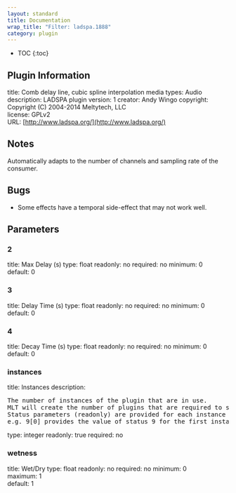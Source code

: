 ```yaml
---
layout: standard
title: Documentation
wrap_title: "Filter: ladspa.1888"
category: plugin
---
```

* TOC
{:toc}

## Plugin Information

title: Comb delay line, cubic spline interpolation
media types:
Audio  
description: LADSPA plugin
version: 1
creator: Andy Wingo <wingo at pobox dot com>
copyright: Copyright (C) 2004-2014 Meltytech, LLC  
license: GPLv2  
URL: [http://www.ladspa.org/](http://www.ladspa.org/)  

## Notes

Automatically adapts to the number of channels and sampling rate of the consumer.

## Bugs

* Some effects have a temporal side-effect that may not work well.


## Parameters

### 2

title: Max Delay (s)  type: float
readonly: no
required: no
minimum: 0  
default: 0  

### 3

title: Delay Time (s)  type: float
readonly: no
required: no
minimum: 0  
default: 0  

### 4

title: Decay Time (s)  type: float
readonly: no
required: no
minimum: 0  
default: 0  

### instances

title: Instances  description:
<pre>
The number of instances of the plugin that are in use.
MLT will create the number of plugins that are required to support the number of audio channels.
Status parameters (readonly) are provided for each instance and are accessed by specifying the instance number after the identifier (starting at zero).
e.g. 9[0] provides the value of status 9 for the first instance.
</pre>
type: integer
readonly: true
required: no

### wetness

title: Wet/Dry  type: float
readonly: no
required: no
minimum: 0  
maximum: 1  
default: 1  

